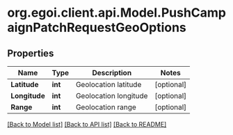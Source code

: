 
# org.egoi.client.api.Model.PushCampaignPatchRequestGeoOptions

## Properties

Name | Type | Description | Notes
------------ | ------------- | ------------- | -------------
**Latitude** | **int** | Geolocation latitude | [optional] 
**Longitude** | **int** | Geolocation longitude | [optional] 
**Range** | **int** | Geolocation range | [optional] 

[[Back to Model list]](../README.md#documentation-for-models)
[[Back to API list]](../README.md#documentation-for-api-endpoints)
[[Back to README]](../README.md)

